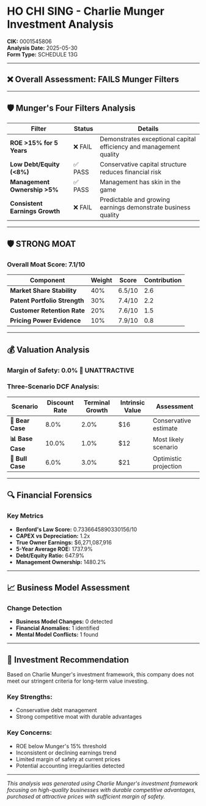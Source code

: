 # HO CHI SING - Charlie Munger Investment Analysis

**CIK:** 0001545806  
**Analysis Date:** 2025-05-30  
**Form Type:** SCHEDULE 13G

---

## ❌ **Overall Assessment: FAILS Munger Filters**

---

## 🛡️ **Munger's Four Filters Analysis**

| Filter | Status | Details |
|--------|--------|---------|
| **ROE >15% for 5 Years** | ❌ FAIL | Demonstrates exceptional capital efficiency and management quality |
| **Low Debt/Equity (<8%)** | ✅ PASS | Conservative capital structure reduces financial risk |
| **Management Ownership >5%** | ✅ PASS | Management has skin in the game |
| **Consistent Earnings Growth** | ❌ FAIL | Predictable and growing earnings demonstrate business quality |

---

## 🛡️ **STRONG MOAT**

### **Overall Moat Score: 7.1/10**

| Component | Weight | Score | Contribution |
|-----------|--------|-------|--------------|
| **Market Share Stability** | 40% | 6.5/10 | 2.6 |
| **Patent Portfolio Strength** | 30% | 7.4/10 | 2.2 |
| **Customer Retention Rate** | 20% | 7.6/10 | 1.5 |
| **Pricing Power Evidence** | 10% | 7.9/10 | 0.8 |

---

## 💰 **Valuation Analysis**

### **Margin of Safety: 0.0% 🔴 **UNATTRACTIVE****

### Three-Scenario DCF Analysis:

| Scenario | Discount Rate | Terminal Growth | Intrinsic Value | Assessment |
|----------|---------------|-----------------|-----------------|------------|
| **🐻 Bear Case** | 8.0% | 2.0% | $16 | Conservative estimate |
| **📊 Base Case** | 10.0% | 1.0% | $12 | Most likely scenario |
| **🚀 Bull Case** | 6.0% | 3.0% | $21 | Optimistic projection |

---

## 🔍 **Financial Forensics**

### Key Metrics
- **Benford's Law Score:** 0.7336645890330156/10
- **CAPEX vs Depreciation:** 1.2x
- **True Owner Earnings:** $6,271,087,916
- **5-Year Average ROE:** 1737.9%
- **Debt/Equity Ratio:** 647.9%
- **Management Ownership:** 1480.2%

---

## 📈 **Business Model Assessment**

### Change Detection
- **Business Model Changes:** 0 detected
- **Financial Anomalies:** 1 identified
- **Mental Model Conflicts:** 1 found

---

## 🎯 **Investment Recommendation**

Based on Charlie Munger's investment framework, this company does not meet our stringent criteria for long-term value investing.

### Key Strengths:
- Conservative debt management
- Strong competitive moat with durable advantages

### Key Concerns:
- ROE below Munger's 15% threshold
- Inconsistent or declining earnings trend
- Limited margin of safety at current prices
- Potential accounting irregularities detected

---

*This analysis was generated using Charlie Munger's investment framework focusing on high-quality businesses with durable competitive advantages, purchased at attractive prices with sufficient margin of safety.*
